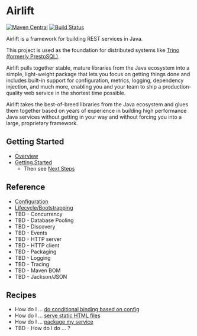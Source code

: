 # Airlift
[![Maven Central](https://img.shields.io/maven-central/v/io.airlift/airlift.svg?label=Maven%20Central)](https://search.maven.org/#search%7Cga%7C1%7Cg%3A%22io.airlift%22)
[![Build Status](https://github.com/airlift/airlift/workflows/CI/badge.svg)](https://github.com/airlift/airlift/actions?query=workflow%3ACI+event%3Apush+branch%3Amaster)

Airlift is a framework for building REST services in Java.

This project is used as the foundation for distributed systems like [Trino (formerly PrestoSQL)](https://trino.io).

Airlift pulls together stable, mature libraries from the Java ecosystem into a simple, light-weight package that lets you focus on getting things done and includes built-in support for configuration, metrics, logging, dependency injection, and much more, enabling you and your team to ship a production-quality web service in the shortest time possible.

Airlift takes the best-of-breed libraries from the Java ecosystem and glues them together based on years of experience in building high performance Java services without getting in your way and without forcing you into a large, proprietary framework.

## Getting Started

- [Overview](docs/overview.md)
- [Getting Started](docs/getting_started.md)
  - Then see [Next Steps](docs/next_steps.md)

## Reference

- [Configuration](docs/ref_configuration.md)
- [Lifecycle/Bootstrapping](docs/ref_lifecycle.md)
- TBD - Concurrency
- TBD - Database Pooling
- TBD - Discovery
- TBD - Events
- TBD - HTTP server
- TBD - HTTP client
- TBD - Packaging
- TBD - Logging
- TBD - Tracing
- TBD - Maven BOM
- TBD - Jackson/JSON

## Recipes

- How do I ... [do conditional binding based on config](docs/recipes.md#how-do-i-do-conditional-binding-based-on-a-config-value)
- How do I ... [serve static HTML files](docs/recipes.md#how-do-i-serve-static-html-files)
- How do I ... [package my service](docs/recipes.md#how-do-i-package-my-service)
- TBD - How do I do ... ?

